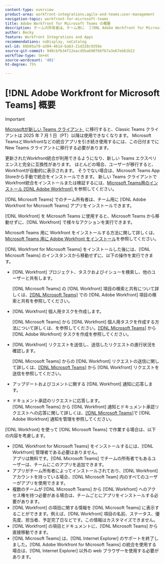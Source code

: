 ```yaml
---
content-type: overview
product-area: workfront-integrations;agile-and-teams;user-management
navigation-topic: workfront-for-microsoft-teams
title: Adobe Workfront for Microsoft Teams の概要
description: チームの所有者は、チーム用に  [!DNL Adobe Workfront for Microsoft Teams]  アプリをインストールできます。
author: Becky
feature: Workfront Integrations and Apps
recommendations: noDisplay, noCatalog
exl-id: 88b05a70-a304-461d-bab3-21d328c9356e
source-git-commit: 940cbfb34f12eacd5ba698f60fb7a3e67eb62b22
workflow-type: tm+mt
source-wordcount: '401'
ht-degree: 75%

---
```


# [!DNL Adobe Workfront for Microsoft Teams] 概要

>[!IMPORTANT]
>
>[Microsoftが新しい Teams クライアント &#x200B;](https://learn.microsoft.com/en-us/microsoftteams/teams-classic-client-end-of-availability) に移行すると、Classic Teams クライアントは 2025 年 7 月 1 日（PT）以降は使用できなくなります。 Microsoft TeamsとWorkfrontなどの統合アプリを引き続き使用するには、この日付までに New Teams クライアントに移行する必要があります。
>
>更新されたWorkfront統合が利用できるようになり、新しい Teams エクスペリエンスと完全に互換性があります。 ほとんどの場合、ユーザーが移行すると、Workfrontが自動的に表示されます。 そうでない場合は、Microsoft Teams App Storeから手動で統合をインストールできます。 新しい Teams クライアントでWorkfront統合をインストールまたは検証するには、[Microsoft Teams用のインストール  [!DNL Adobe Workfront] &#x200B;](/help/quicksilver/workfront-integrations-and-apps/using-workfront-with-microsoft-teams/install-workfront-ms-teams.md) を参照してください。

[!DNL Microsoft Teams] でのチーム所有者は、チーム用に [!DNL Adobe Workfront for Microsoft Teams] アプリをインストールできます。

[!DNL Workfront] を Microsoft Teams に使用すると、Microsoft Teams から移動せずに、[!DNL Workfront] で様々なアクションを実行できます。

Microsoft Teams 用に Workfront をインストールする方法に関して詳しくは、[Microsoft Teams 用に Adobe Workfront をインストール](../../workfront-integrations-and-apps/using-workfront-with-microsoft-teams/install-workfront-ms-teams.md)を参照してください。

[!DNL Workfront for Microsoft Teams] をインストールした後には、[!DNL Microsoft Teams] のインスタンスから移動せずに、以下の操作を実行できます。

* [!DNL Workfront] プロジェクト、タスクおよびイシューを検索し、他のユーザーと共有します。

  [!DNL Microsoft Teams] の [!DNL Workfront] 項目の検索と共有について詳しくは、[&#x200B; [!DNL Microsoft Teams]](../../workfront-integrations-and-apps/using-workfront-with-microsoft-teams/search-for-and-share-wf-items-in-ms-teams.md) での  [!DNL Adobe Workfront]  項目の検索と共有を参照してください。

* [!DNL Workfront] 個人用タスクを作成します。

  [!DNL Microsoft Teams] から [!DNL Workfront] 個人用タスクを作成する方法について詳しくは、を参照してください。[&#x200B; [!DNL Microsoft Teams]](../../workfront-integrations-and-apps/using-workfront-with-microsoft-teams/create-workfront-tasks-from-ms-teams.md) から  [!DNL Adobe Workfront]  タスクを作成を参照してください。

* [!DNL Workfront] リクエストを送信し、送信したリクエストの進行状況を確認します。

  [!DNL Microsoft Teams] からの [!DNL Workfront] リクエストの送信に関して詳しくは、[&#x200B; [!DNL Microsoft Teams]](../../workfront-integrations-and-apps/using-workfront-with-microsoft-teams/submit-workfront-requests-from-ms-teams.md) から  [!DNL Workfront]  リクエストを送信を参照してください。

* アップデートおよびコメントに関する [!DNL Workfront] 通知に応答します。
* ドキュメント承認のリクエストに応答します。\
   [!DNL Microsoft Teams] から [!DNL Workfront] 通知とドキュメント承認リクエストへの応答に関して詳しくは、[&#x200B; [!DNL Microsoft Teams]](../../workfront-integrations-and-apps/using-workfront-with-microsoft-teams/manage-wf-notifications-approval-requests-ms-teams.md)で  [!DNL Adobe Workfront]  通知を管理を参照してください。

[!DNL Workfront] を使って [!DNL Microsoft Teams] で作業する場合は、以下の内容を考慮します。

* [!DNL Workfront for Microsoft Teams] をインストールするには、[!DNL Workfront] 管理者である必要はありません。\
   アプリは無料です。[!DNL Microsoft Teams] でチームの所有者でもあるユーザーは、チームにこのアプリを追加できます。
* アプリがチーム所有者によってインストールされており、[!DNL Workfront] アカウントを持っている場合、[!DNL Microsoft Team] 内のすべてのユーザーがアプリを使用できます。
* 複数のチームが [!DNL Microsoft Teams] から [!DNL Workfront] へのアクセス権を持つ必要がある場合は、チームごとにアプリをインストールする必要があります。
* [!DNL Workfront] の項目に関する情報を [!DNL Microsoft Teams] に表示することができます。例えば、[!DNL Workfront] 項目の名前、ステータス、優先度、担当者、予定完了日などです。この情報はカスタマイズできません。
* [!DNL Workfront] の項目とドキュメントに、[!DNL Microsoft Teams] から直接移動できます。
* [!DNL Microsoft Teams] は、[!DNL Internet Explorer] のサポートを終了しました。[!DNL Adobe Workfront for Microsoft Teams] の統合を使用する場合は、[!DNL Internet Explorer] 以外の web ブラウザーを使用する必要があります。

